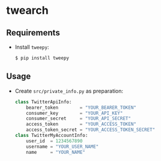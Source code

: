 # twearch
## Requirements
- Install `tweepy`:
  ```
  $ pip install tweepy
  ```

## Usage
- Create `src/private_info.py` as preparation:
  ```python
  class TwitterApiInfo:
      bearer_token        = "YOUR_BEARER_TOKEN"
      consumer_key        = "YOUR_API_KEY"
      consumer_secret     = "YOUR_API_SECRET"
      access_token        = "YOUR_ACCESS_TOKEN"
      access_token_secret = "YOUR_ACCESS_TOKEN_SECRET"
  class TwitterMyAccountInfo:
      user_id  = 1234567890
      username = "YOUR_USER_NAME"
      name     = "YOUR_NAME"
  ```
